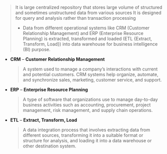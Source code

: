 
>  It is large centralized repository that stores large volume of structured and sometimes unstructured data from various sources
>  It is designed for query and analysis rather than transaction processing
>- Data from different operational systems like CRM (Customer Relationship Management) and ERP (Enterprise Resource Planning) is extracted, transformed and loaded (ETL {Extract, Transform, Load}) into data warehouse for business intelligence (BI) purpose.


- **CRM** – **Customer Relationship Management**
    
    > A system used to manage a company’s interactions with current and potential customers. CRM systems help organize, automate, and synchronize sales, marketing, customer service, and support.
    
- **ERP** – **Enterprise Resource Planning**
    
    > A type of software that organizations use to manage day-to-day business activities such as accounting, procurement, project management, risk management, and supply chain operations.
    
- **ETL** – **Extract, Transform, Load**
    
    > A data integration process that involves extracting data from different sources, transforming it into a suitable format or structure for analysis, and loading it into a data warehouse or other destination system.
